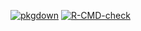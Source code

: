
<!-- badges: start -->

[![pkgdown](https://github.com/caravagnalab/LineaGT/workflows/pkgdown/badge.svg)](https://github.com/caravagnalab/LineaGT/actions)
[![R-CMD-check](https://github.com/caravagnalab/LineaGT/workflows/R-CMD-check/badge.svg)](https://github.com/caravagnalab/LineaGT/actions)
<!-- badges: end -->
